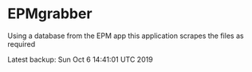 # EPMgrabber
Using a database from the EPM app this application scrapes the files as required


Latest backup: Sun Oct 6 14:41:01 UTC 2019
